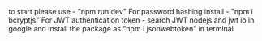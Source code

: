 to start please use - "npm run dev"
For password hashing install - "npm i bcryptjs"
For JWT authentication token - search JWT nodejs and jwt io in google and install the package as "npm i jsonwebtoken" in terminal
